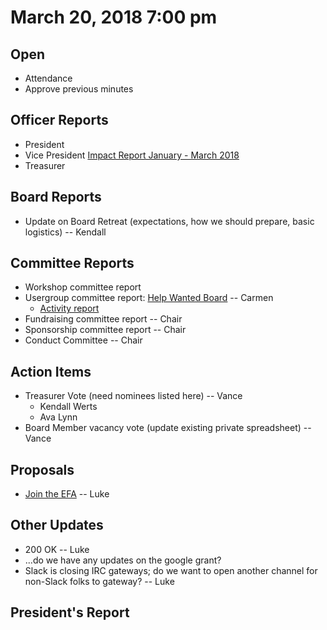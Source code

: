 # March 20, 2018 7:00 pm

## Open
* Attendance
* Approve previous minutes

## Officer Reports
* President
* Vice President [Impact Report January - March 2018](https://docs.google.com/presentation/d/1_nhWVkMeR6LM9WPeDyOUAISOa_th_Nr8XJ2Tfk6WFzc/edit?usp=sharing)
* Treasurer

## Board Reports
* Update on Board Retreat (expectations, how we should prepare, basic logistics) -- Kendall

## Committee Reports

* Workshop committee report
* Usergroup committee report: [Help Wanted Board](https://techlahoma.github.io/help-wanted/) -- Carmen
  * [Activity report](https://docs.google.com/document/d/1e_7e1hzVxz7UEUix-8WCqAhVjw0NaydUgE89l7UtOBs/edit?usp=sharing)
* Fundraising committee report -- Chair
* Sponsorship committee report -- Chair
* Conduct Committee -- Chair

## Action Items
* Treasurer Vote (need nominees listed here) -- Vance
  * Kendall Werts
  * Ava Lynn
* Board Member vacancy vote (update existing private spreadsheet) -- Vance

## Proposals
* [Join the EFA](https://supporters.eff.org/join-efa) -- Luke

## Other Updates
* 200 OK -- Luke
* ...do we have any updates on the google grant?
* Slack is closing IRC gateways; do we want to open another channel for non-Slack folks to gateway? -- Luke

## President's Report 
